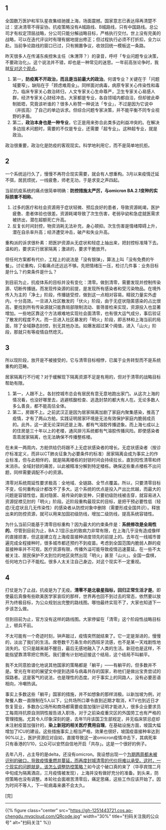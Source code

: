 
## 1

全国数万医护和军队星夜集结驰援上海，场面震撼。国家意志已表达得再清楚不过：坚决清零不得妥协。抗疫策略没有A城路线、B城路线，只有中国路线。总公司才有权定顶层战略，分公司只能分解战略目标，严格执行交付。世上没有完美的战略，可以在迭代评议时有理有据地提出修正；但过程执行必须不打折扣，全力以赴。当前争论路线的窗口已过，只有搁置争议，收敛回统一模板这一条路。

昨天很多人在传浦东疾控朱主任（朱渭萍？）的录音，呼吁「专业问题专业决策，不要政治化」。这个说法并不错，却也是一种常见的迷思。一年前高张论争时，我就[反对这个观点](https://madlogos.github.io/post/zhang-wenhong-gao-qiang-contraversy)。

1. 第一，**防疫离不开政治，而且是当前最大的政治**。何谓专业？关键在于「问题域要窄」，缺陷在于「顾虑难周全」。同样面对病毒，病原专家关心传染性和毒力，临床专家关心救治转归，人文专家关心生命尊严，卫生专家关心易感人群，经济专家关心财经冲击。大家都是专业，各自领域内都自洽，但却彼此牵制抵牾，究竟该听谁的？很多人称赞一种说法「专业」，不过是因为它说中（并拔高）了自己的单边诉求。但综合问题专家决策，并不能平衡不同专业视野的矛盾。
2. 第二，**政治本身也是一种专业**，它正是用来弥合此类多边利益冲突的。在解决多边技术问题时，需要的不仅是专业，还需要「超专业」。这种超专业，就是政治。

政治很重要，政治化是防疫的客观现实。科学地利用它，而不是简单地抗拒。

<!--more-->

## 2

一个系统运行久了，慢慢不再符合现实需要，就会有人想重构。3月以来疫情迁延不弭，居民烦扰，一线疲惫，师老无功，于是求变之声四起。

当前抗疫系统的痛点很简单明确：**防控措施太严厉，与omicron BA.2.1变种的实际损害不相称**。

1. 过多的医疗和社会资源用于症状轻微、预后良好的患者，导致资源耗竭，医护疲惫、患者体验也很差。资源耗竭导致了次生伤害，老弱孕幼和急症就医需求被挤出，潜在超额死亡升高。
2. 反复长时间封控，物资消耗无法补充，身心顿抑。次生伤害是情绪障碍上升，潜在自杀率升高；经济遭受冲击，破产和失业升高。

重构派的诉求很朴素：把医护资源从无症状和轻症上抽出来，把封控标准降下去。温和的，要求实行居家隔离；激进的，要求干脆放开。

但任何方案都有代价，工程上的说法是「没有银弹」，算法上叫「没有免费的午餐」。讨论重构，只看痛点还远远不够。先把情绪压一压，检讨几件事：业务目标是什么？约束条件是什么？

到目前为止，抗疫体系的目标并没有变化：清零。做到清零，需要发现并控制传染源、切断传播链。而发现传染源的前提，是发现所有感染者和受污染物品。在境外传入为主的「净土」阶段，传播链受控，做到这一点相对容易。精锐力量实外虚内，十分高效。一旦进入社区散发的「伏火」阶段，由于无症状隐匿感染的占比很高，要找到所有传染源就只能靠局部限制流动、普筛普检来实现，资源投入也显著增加。一些地区靠这个方法艰难地实现社会面清零，也有很大运气成分，事后验证了散发的程度不大。而一旦进入社区暴发的「明火」阶段，即吉林和上海当前的局面，除了全域静态封控，别无其他办法。如爆发超过某个阈值，进入「山火」阶段，那就只有等疫情自然熄灭。

## 3

所以现阶段，放开是不被接受的，它与清零目标相悖，已属于业务转型而不是系统重构的范畴。

居家隔离行不行呢？对于缓解现下隔离资源不足是有用的，但对于清零的战略目标帮助有限。

1. 第一，人跟不上。各封控城市总会有居民有意无意地跑出家门。从这次上海的情况看，也没好哪里去，逃避核酸检查、逃逸封禁的都大有人在。无论多数人多么善良，都不能高估全体。
2. 第二，房跟不上。之前武汉正是因为居家隔离加剧了家庭内聚集感染，推高了疫情，才有了两山方舱。实践证明居家环境是无法有效保护家庭内脆弱成员的。此外，这一波无论深圳还是上海，都有气溶胶传播迹象。而上海七成以上的住房是三十年以上的老楼，通风排污系统都有气溶胶传播风险。即使感染者乖乖居家隔离，也无法确保不传播整栋楼。

在未来一两周内，方舱供给仍将跟不上无症状感染者的增长。无症状感染者（按诊疗标准定义，而非以CT肺炎征象为必要条件的标准）居家隔离会成为事实上的作业标准，但与此相伴的，就是隔离楼栋的封锁时间会持续拉长，直到阳性清零和终末消杀。全域封锁的痛苦，以此被精准分解到特定楼栋。确保这些重点楼栋不出问题，同样需要调配不小的资源。

清零对系统周延性要求极高：全地域、全链路、全节点覆盖。所以，只要清零目标不变，任何重构设计都改不了多大。这个系统的优点是投入产出比优越，而最大的问题是容错性低，面对隐匿、易传染的新变种，只要初级防线被击穿，就容易进入资源捉襟见肘的「明火」阶段。近阶段重构最现实的目标，是把干预必要性低（轻症/无症状且几无传染性）的感染者从防控对象中删除（需要形成全国共识）。释放出来的防控资源，就可以用来加固初级防线，增加二级防线，提高系统容错性。

为什么当前只能基于清零目标重构？因为最大的约束条件是：**系统修改是全局性的**。尽管到目前为止，BA.2.1显示出的致病力非常有限，在上海几乎没有造成像样的直接损害，但这是建立在上海疫苗接种进度领先的前提上的。去年在一线城市普遍完成全程接种时，很多城市都还预约不到疫苗。考虑到全国范围内脆弱人群的疫苗接种率并不可观，医疗资源有限，传播外溢可能导致疫情迅速蔓延，在一些不太被关注、居民保护不太到位的地区突然出现「明火」甚至「山火」。全国一盘棋，任何地方口子不能松。很多人太关注自己身边，对这个现实不一定重视。

## 4

打仗是为了止战，抗疫是为了无疫。**清零不是北极星指标，回归正常生活才是**。即使最后真像有些欧美医学家哀叹的那样，世界再也回不到过去的常态，依然要以放开为终极目标，为公众规划出完整的路线图。哪怕最终实现不了，大家也知道下一步该怎么做。

但到目前为止，官方没有这样的路线图。大家停留在「清零」这个阶段性战略目标上，顿兵不前。

不太可能有一个奇迹时刻，钟声敲过，疫情突然就结束了。它一定是渐进的，慢慢的，淡出了我们的生活。席卷数千万条生命的西班牙流感，也不是某一天戏剧性地消失的。它只是越来越不醒目，最后无感地融入了人类的生活。新冠也是这样，不能指望靠清零把它熬死。我们要有计划地迎接这个结局，这个结局不叫躺平。

我不太同意脸谱化地说其他国家的策略都是「躺平」——有躺平的，但多数并不是。曾光在年初的展望文中提到选择与病毒共存的国家，称他们是做出宝贵尝试的探路者。这是客气的说法，也是理性的态度。对于事实上的同路人，没有必要恶语相向，冷嘲热讽。

事实上多数这些「躺平」国家的措施，并不如想象的那样消极。以新加坡为例，对聚餐人数一直限制在5人以下，公共场所口罩令直到近期才取消，KTV也到近日才恢复营业，多数办公场所和商场都需要疫苗加强针证明才能进入，很多企业要求员工每周持抗原自测阴性报告进入职场，对于之前染疫重灾区的外国劳工也有严格的管理措施。尤其令人印象深刻的是，去年11月该国卫生部规定，并无临床禁忌症却未注射疫苗加强针的，**染上新冠的相关医疗费用自理**。在基础设施方面，坡国大幅增加了ICU的建设。这些措施事实上相当严格，效果也很好，坡国疫苗接种率达到90%以上，医护资源应对自如，直接导致这一波omicron疫情冲击下，其病死率只有香港的1/10，公众可以安然自信地开启「共存」。这是一个很好的例子。

去年八月，占主导的是delta，还没有omicron。我设想出现一个[为期两周都未被识别的破口，导致疫情重燃并蔓延，而再度封城清零的代价将难以承受。这时，一个现实的问题就是，该怎么调整防控策略？](https://madlogos.github.io/post/zhang-wenhong-gao-qiang-contraversy)如今这个破口真的来了（华亭宾馆二月中旬成为隔离酒店，三月疫情被发现），上海并没有做好充分的准备。到头来，防控策略也没有调整。本轮社会面艰苦清零后，痛定思痛，这些工作应该开始了。因为时间不等人，下一轮病毒来袭不会太久。

[完]

---

<!-- {% raw %} -->
{{% figure class="center" src="https://gh-1251443721.cos.ap-chengdu.myqcloud.com/QRcode.jpg" width="30%" title="扫码关注我的公众号" alt="扫码关注" %}}
<!-- {% endraw %} -->
